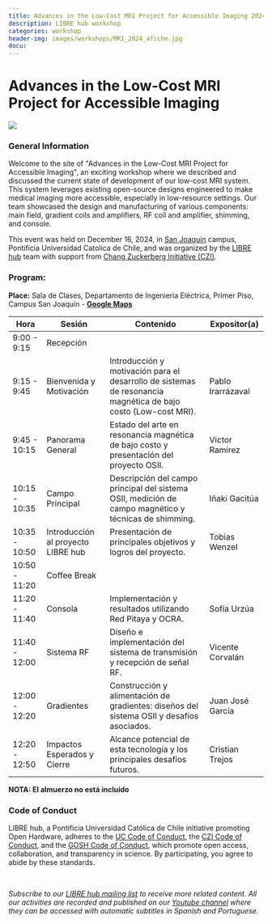 ```yaml
---
title: Advances in the Low-Cost MRI Project for Accessible Imaging 2024
description: LIBRE hub workshop
categories: workshop
header-img: images/workshops/MRI_2024_afiche.jpg
docu:
---
```


# Advances in the Low-Cost MRI Project for Accessible Imaging

<img src="{{site.baseurl}}/images/others/Low_MRI_workshop_participants.jpg" data-action="zoom">

### General Information

Welcome to the site of "Advances in the Low-Cost MRI Project for Accessible Imaging", an exciting workshop where we described and discussed the current state of development of our low-cost MRI system. This system leverages existing open-source designs engineered to make medical imaging more accessible, especially in low-resource settings. Our team showcased the design and manufacturing of various components: main field, gradient coils and amplifiers, RF coil and amplifier, shimming, and console.

This event was held on December 16, 2024, in [San Joaquin](https://www.uc.cl/universidad/nuestros-campus/san-joaquin/) campus, Pontificia Universidad Catolica de Chile, and was organized by the [LIBRE hub](https://librehub.github.io/people/) team with support from [Chang Zuckerberg Initiative (CZI)](https://chanzuckerberg.com/).

### Program:

**Place:** Sala de Clases, Departamento de Ingeniería Eléctrica, Primer Piso, Campus San Joaquín - **[Google Maps](https://maps.app.goo.gl/6tEQac63fs5Y9hqW9)**

| Hora         | Sesión                                        | Contenido                                                       | Expositor(a)  |
|--------------|-----------------------------------------------|-----------------------------------------------------------------|---------------|
| 9:00 - 9:15  | Recepción                                     |                                                                 |               |
| 9:15 - 9:45  | Bienvenida y Motivación                       | Introducción y motivación para el desarrollo de sistemas de resonancia magnética de bajo costo (Low-cost MRI).| Pablo Irarrázaval |
| 9:45 - 10:15 | Panorama General                              | Estado del arte en resonancia magnética de bajo costo y presentación del proyecto OSII.| Victor Ramírez |
| 10:15 - 10:35| Campo Principal                               | Descripción del campo principal del sistema OSII, medición de campo magnético y técnicas de shimming.| Iñaki Gacitúa |
| 10:35 - 10:50| Introducción al proyecto LIBRE hub            | Presentación de principales objetivos y logros del proyecto.    | Tobias Wenzel |
| 10:50 - 11:20| Coffee Break                                  |                                                                     |
| 11:20 - 11:40| Consola                                       | Implementación y resultados utilizando Red Pitaya y OCRA.| Sofía Urzúa |
| 11:40 - 12:00| Sistema RF                                    | Diseño e implementación del sistema de transmisión y recepción de señal RF.| Vicente Corvalán |
| 12:00 - 12:20| Gradientes                                    | Construcción y alimentación de gradientes: diseños del sistema OSII y desafíos asociados.| Juan José García |
| 12:20 - 12:50| Impactos Esperados y Cierre                   | Alcance potencial de esta tecnología y los principales desafíos futuros.| Cristian Trejos |

**NOTA: El almuerzo no está incluído**

### Code of Conduct

LIBRE hub, a Pontificia Universidad Católica de Chile initiative promoting Open Hardware, adheres to the [UC Code of Conduct](https://www.uc.cl/codigo-de-honor/), the [CZI Code of Conduct](https://chanzuckerberg.github.io/open-science/CODE_OF_CONDUCT.html), and the [GOSH Code of Conduct](https://openhardware.science/gosh-2017/gosh-code-of-conduct/), which promote open access, collaboration, and transparency in science. By participating, you agree to abide by these standards.

<br>

*Subscribe to our [LIBRE hub mailing list](https://mailchi.mp/2efa11be3d6b/libre_hub) to receive more related content. All our activities are recorded and published on our [Youtube channel](https://www.youtube.com/channel/UCKaffupDA8KKrDE0rd668Xw) where they can be accessed with automatic subtitles in Spanish and Portuguese.*

<!--
Please register using this form:

<iframe src="https://docs.google.com/forms/d/e/1FAIpQLScYfUAg5NAJ86AedKOM3JRCp7BENNRDP6wAglx0wFJ5O3biLQ/viewform?usp=sf_link" width="640" height="3184" frameborder="0" marginheight="0" marginwidth="0">Loading…</iframe>
-->